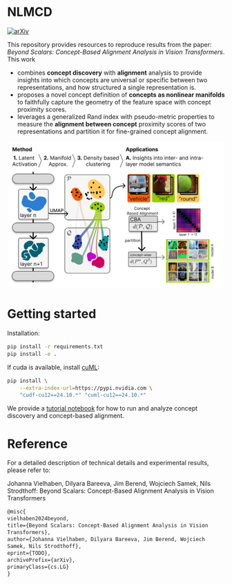 # NLMCD

[![arXiv](https://img.shields.io/badge/arXiv-0-b31b1b.svg)](TODO)

This repository provides resources to reproduce results from the paper: *Beyond Scalars: Concept-Based Alignment Analysis in Vision Transformers*. This work

 - combines **concept discovery** with **alignment** analysis to provide insights into which concepts are universal or specific between two representations, and how structured a single representation is.
 - proposes a novel concept definition of **concepts as nonlinear manifolds** to faithfully capture the geometry of the feature space with concept proximity scores.
 - leverages a generalized Rand index with pseudo-metric properties to measure the **alignment between concept** proximity scores of two representations and partition it for fine-grained concept alignment.


![](./scheme.jpg "Overview of NLMCD")

# Getting started

Installation:
```bash
pip install -r requirements.txt
pip install -e .
```

If cuda is available, install [cuML](https://docs.rapids.ai/install/):

```bash
pip install \
    --extra-index-url=https://pypi.nvidia.com \
    "cudf-cu12==24.10.*" "cuml-cu12==24.10.*"
```

We provide a [tutorial notebook](tutorial/tutorial.ipynb) for how to run and analyze concept discovery and concept-based alignment.


# Reference
For a detailed description of technical details and experimental results, please refer to:

Johanna Vielhaben, Dilyara Bareeva, Jim Berend, Wojciech Samek, Nils Strodthoff: Beyond Scalars: Concept-Based Alignment Analysis in Vision Transformers

 ```   
@misc{
vielhaben2024beyond,
title={Beyond Scalars: Concept-Based Alignment Analysis in Vision Transformers},
author={Johanna Vielhaben, Dilyara Bareeva, Jim Berend, Wojciech Samek, Nils Strodthoff},
eprint={TODO},
archivePrefix={arXiv},
primaryClass={cs.LG}
}
```




